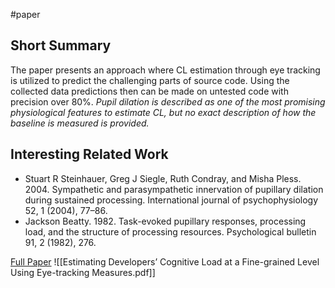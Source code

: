 #paper 

## Short Summary ##
The paper presents an approach where CL estimation through eye tracking is utilized to predict the challenging parts of source code. Using the collected data predictions then can be made on untested code with precision over 80%.
*Pupil dilation is described as one of the most promising physiological features to estimate CL, but no exact description of how the baseline is measured is provided.*

## Interesting Related Work ##
- Stuart R Steinhauer, Greg J Siegle, Ruth Condray, and Misha Pless. 2004. Sympathetic and parasympathetic innervation of pupillary dilation during sustained processing. International journal of psychophysiology 52, 1 (2004), 77–86.
- Jackson Beatty. 1982. Task-evoked pupillary responses, processing load, and the structure of processing resources. Psychological bulletin 91, 2 (1982), 276.

[Full Paper](https://dl.acm.org/doi/10.1145/3524610.3527890) ![[Estimating Developers’ Cognitive Load at a Fine-grained Level Using Eye-tracking Measures.pdf]]
